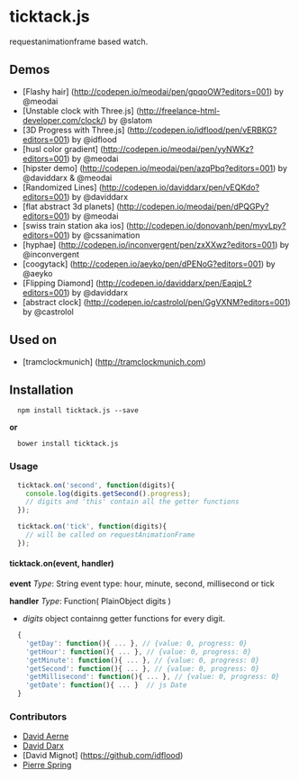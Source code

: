 ticktack.js
=============

requestanimationframe based watch.

## Demos

- [Flashy hair] (http://codepen.io/meodai/pen/gpqoOW?editors=001) by @meodai
- [Unstable clock with Three.js] (http://freelance-html-developer.com/clock/) by @slatom
- [3D Progress with Three.js] (http://codepen.io/idflood/pen/vERBKG?editors=001) by @idflood
- [husl color gradient] (http://codepen.io/meodai/pen/yyNWKz?editors=001) by @meodai
- [hipster demo] (http://codepen.io/meodai/pen/azqPbq?editors=001) by @daviddarx & @meodai
- [Randomized Lines] (http://codepen.io/daviddarx/pen/vEQKdo?editors=001) by @daviddarx
- [flat abstract 3d planets] (http://codepen.io/meodai/pen/dPQGPy?editors=001) by @meodai
- [swiss train station aka ios] (http://codepen.io/donovanh/pen/myvLpy?editors=001) by @cssanimation
- [hyphae] (http://codepen.io/inconvergent/pen/zxXXwz?editors=001) by @inconvergent
- [coogytack] (http://codepen.io/aeyko/pen/dPENoG?editors=001) by @aeyko
- [Flipping Diamond] (http://codepen.io/daviddarx/pen/EaqjpL?editors=001) by @daviddarx
- [abstract clock] (http://codepen.io/castrolol/pen/GgVXNM?editors=001) by @castrolol

## Used on
- [tramclockmunich] (http://tramclockmunich.com) 

## Installation

```
  npm install ticktack.js --save
```

**or**

```
  bower install ticktack.js
```

### Usage

```javascript
  ticktack.on('second', function(digits){
    console.log(digits.getSecond().progress);
    // digits and 'this' contain all the getter functions
  });

  ticktack.on('tick', function(digits){
    // will be called on requestAnimationFrame
  });

```

#### ticktack.on(event, handler)

**event**
*Type*: String
event type: hour, minute, second, millisecond or tick

**handler**
*Type*: Function( PlainObject digits )

- *digits* object containng getter functions for every digit.
```javascript
  {
    'getDay': function(){ ... }, // {value: 0, progress: 0}
    'getHour': function(){ ... }, // {value: 0, progress: 0}
    'getMinute': function(){ ... }, // {value: 0, progress: 0}
    'getSecond': function(){ ... }, // {value: 0, progress: 0}
    'getMillisecond': function(){ ... }, // {value: 0, progress: 0}
    'getDate': function(){ ... }  // js Date
  }
```

### Contributors
- [David Aerne](https://github.com/meodai/)
- [David Darx](http://www.daviddarx.com/)
- [David Mignot] (https://github.com/idflood)
- [Pierre Spring](https://github.com/caillou)


